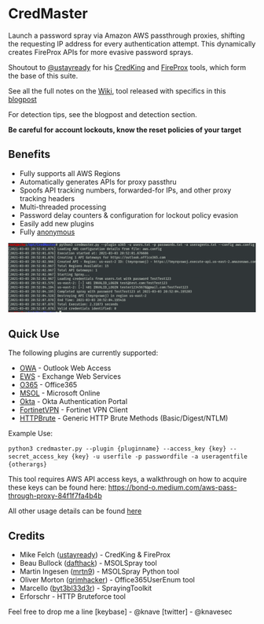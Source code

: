 # CredMaster #

Launch a password spray via Amazon AWS passthrough proxies, shifting the requesting IP address for every authentication attempt. This dynamically creates FireProx APIs for more evasive password sprays.  

Shoutout to [@ustayready](https://twitter.com/ustayready) for his [CredKing](https://github.com/ustayready/CredKing) and [FireProx](https://github.com/ustayready/fireprox) tools, which form the base of this suite.

See all the full notes on the [Wiki](https://github.com/knavesec/CredMaster/wiki), tool released with specifics in this [blogpost](https://whynotsecurity.com/blog/credmaster/)

For detection tips, see the blogpost and detection section.

**Be careful for account lockouts, know the reset policies of your target**


## Benefits ##

* Fully supports all AWS Regions
* Automatically generates APIs for proxy passthru
* Spoofs API tracking numbers, forwarded-for IPs, and other proxy tracking headers
* Multi-threaded processing
* Password delay counters & configuration for lockout policy evasion
* Easily add new plugins
* Fully [anonymous](https://github.com/knavesec/CredMaster/wiki/Anonymity)

![general](https://raw.githubusercontent.com/whynotsecurity/whynotsecurity.github.io/master/assests/images/credmaster-screenshots/credmaster-default.png)


## Quick Use ##

The following plugins are currently supported:

* [OWA](https://github.com/knavesec/CredMaster/wiki/OWA) - Outlook Web Access
* [EWS](https://github.com/knavesec/CredMaster/wiki/EWS) - Exchange Web Services
* [O365](https://github.com/knavesec/CredMaster/wiki/O365) - Office365
* [MSOL](https://github.com/knavesec/CredMaster/wiki/MSOL) - Microsoft Online
* [Okta](https://github.com/knavesec/CredMaster/wiki/Okta) - Okta Authentication Portal
* [FortinetVPN](https://github.com/knavesec/CredMaster/wiki/FortinetVPN) - Fortinet VPN Client
* [HTTPBrute](https://github.com/knavesec/CredMaster/wiki/HTTPBrute) - Generic HTTP Brute Methods (Basic/Digest/NTLM)

Example Use:
```
python3 credmaster.py --plugin {pluginname} --access_key {key} --secret_access_key {key} -u userfile -p passwordfile -a useragentfile {otherargs}
```

This tool requires AWS API access keys, a walkthrough on how to acquire these keys can be found here: https://bond-o.medium.com/aws-pass-through-proxy-84f1f7fa4b4b

All other usage details can be found [here](https://github.com/knavesec/CredMaster/wiki/Usage)


## Credits ##

- Mike Felch ([ustayready](https://twitter.com/ustayready)) - CredKing & FireProx
- Beau Bullock ([dafthack](https://twitter.com/dafthack)) - MSOLSpray tool
- Martin Ingesen ([mrtn9](https://twitter.com/Mrtn9)) - MSOLSpray Python tool
- Oliver Morton ([grimhacker](https://twitter.com/grimhacker)) - Office365UserEnum tool
- Marcello ([byt3bl33d3r](https://twitter.com/byt3bl33d3r)) - SprayingToolkit
- Erforschr - HTTP Bruteforce tool

Feel free to drop me a line
[keybase] - \@knave
[twitter] - \@knavesec
